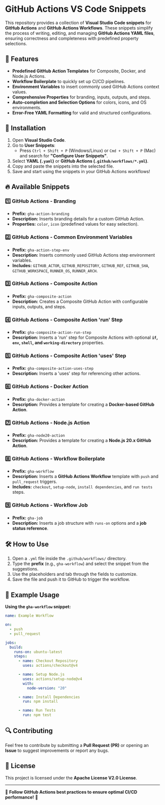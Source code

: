 # GitHub Actions VS Code Snippets

This repository provides a collection of **Visual Studio Code snippets** for **GitHub Actions** and **GitHub Actions Workflows**. These snippets simplify the process of writing, editing, and managing **GitHub Actions YAML files**, ensuring correctness and completeness with predefined property selections.

## 🚀 Features

- **Predefined GitHub Action Templates** for Composite, Docker, and Node.js Actions.
- **Workflow Boilerplate** to quickly set up CI/CD pipelines.
- **Environment Variables** to insert commonly used GitHub Actions context values.
- **Comprehensive Properties** for branding, inputs, outputs, and steps.
- **Auto-completion and Selection Options** for colors, icons, and OS environments.
- **Error-Free YAML Formatting** for valid and structured configurations.

## 📌 Installation

1. Open **Visual Studio Code**.
2. Go to **User Snippets**:
   - Press `Ctrl + Shift + P` (Windows/Linux) or `Cmd + Shift + P` (Mac) and search for **"Configure User Snippets"**.
3. Select **YAML (`.yaml`)** or **GitHub Actions (`.github/workflows/*.yml`)**.
4. Copy and paste the snippets into the selected file.
5. Save and start using the snippets in your GitHub Actions workflows!

## 🔥 Available Snippets

### 1️⃣ GitHub Actions - Branding

- **Prefix:** `gha-action-branding`
- **Description:** Inserts branding details for a custom GitHub Action.
- **Properties:** `color`, `icon` (predefined values for easy selection).

### 2️⃣ GitHub Actions - Common Environment Variables

- **Prefix:** `gha-action-step-env`
- **Description:** Inserts commonly used GitHub Actions step environment variables.
- **Includes:** `GITHUB_ACTOR`, `GITHUB_REPOSITORY`, `GITHUB_REF`, `GITHUB_SHA`, `GITHUB_WORKSPACE`, `RUNNER_OS`, `RUNNER_ARCH`.

### 3️⃣ GitHub Actions - Composite Action

- **Prefix:** `gha-composite-action`
- **Description:** Creates a Composite GitHub Action with configurable inputs, outputs, and steps.

### 4️⃣ GitHub Actions - Composite Action 'run' Step

- **Prefix:** `gha-composite-action-run-step`
- **Description:** Inserts a 'run' step for Composite Actions with optional **`if`, `env`, `shell`, and `working-directory`** properties.

### 5️⃣ GitHub Actions - Composite Action 'uses' Step

- **Prefix:** `gha-composite-action-uses-step`
- **Description:** Inserts a 'uses' step for referencing other actions.

### 6️⃣ GitHub Actions - Docker Action

- **Prefix:** `gha-docker-action`
- **Description:** Provides a template for creating a **Docker-based GitHub Action**.

### 7️⃣ GitHub Actions - Node.js Action

- **Prefix:** `gha-node20-action`
- **Description:** Provides a template for creating a **Node.js 20.x GitHub Action**.

### 8️⃣ GitHub Actions - Workflow Boilerplate

- **Prefix:** `gha-workflow`
- **Description:** Inserts a **GitHub Actions Workflow** template with `push` and `pull_request` triggers.
- **Includes:** `checkout`, `setup-node`, `install dependencies`, and `run tests` steps.

### 9️⃣ GitHub Actions - Workflow Job

- **Prefix:** `gha-job`
- **Description:** Inserts a job structure with `runs-on` options and a **job status reference**.

## 🛠 How to Use

1. Open a `.yml` file inside the `.github/workflows/` directory.
2. Type the **prefix** (e.g., `gha-workflow`) and select the snippet from the suggestions.
3. Use the placeholders and tab through the fields to customize.
4. Save the file and push it to GitHub to trigger the workflow.

## 📖 Example Usage

**Using the `gha-workflow` snippet:**

```yaml
name: Example Workflow

on:
  - push
  - pull_request

jobs:
  build:
    runs-on: ubuntu-latest
    steps:
      - name: Checkout Repository
        uses: actions/checkout@v4

      - name: Setup Node.js
        uses: actions/setup-node@v4
        with:
          node-version: "20"

      - name: Install Dependencies
        run: npm install

      - name: Run Tests
        run: npm test
```

## 🔍 Contributing

Feel free to contribute by submitting a **Pull Request (PR)** or opening an **Issue** to suggest improvements or report any bugs.

## 🎯 License

This project is licensed under the **Apache License V2.0 License**.

---

📢 **Follow GitHub Actions best practices to ensure optimal CI/CD performance!** 🚀
